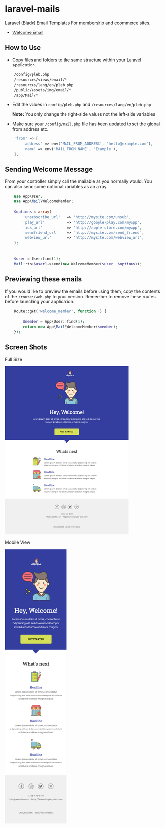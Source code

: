 # laravel-mails
Laravel (Blade) Email Templates For membership and ecommerce sites.

- [Welcome Email](#welcomeEmail)

## How to Use

* Copy files and folders to the same structure within your Laravel application.

```bash
    /config/pleb.php 
    /resources/views/email/*
    /resources/lang/en/pleb.php
    /public/assets/img/email/*
    /app/Mail/*
```

* Edit the values in ``` config/pleb.php ``` and ``` /resources/lang/en/pleb.php ``` 

    **Note:** You only change the right-side values not the left-side variables

* Make sure your ```/config/mail.php``` file has been updated to set the global from address etc.
```php
    'from' => [
        'address' => env('MAIL_FROM_ADDRESS', 'hello@example.com'),
        'name' => env('MAIL_FROM_NAME', 'Example'),
    ],
```

## Sending Welcome Message
From your controller simply call the mailable as you normally would. You can also send some optional
variables as an array.



```php
    use App\User;
    use App\Mail\WelcomeMember;

    $options = array(
        'unsubscribe_url'   => 'http://mysite.com/unsub',
        'play_url'          => 'http://google-play.com/myapp',
        'ios_url'           => 'http://apple-store.com/myapp',
        'sendfriend_url'    => 'http://mysite.com/send_friend',
        'webview_url'       => 'http://mysite.com/webview_url',
    );


    $user = User:find(1);
    Mail::to($user)->send(new WelcomeMember($user, $options));
```

## Previewing these emails
If you would like to preview the emails before using them, copy the contents of the 
```/routes/web.php``` to your version. Remember to remove these routes before launching your application.

```php
    Route::get('welcome_member', function () {
    
        $member = App\User::find(1);
        return new App\Mail\WelcomeMember($member);
    });
```

## Screen Shots

<a name="welcomeEmail"></a>
Full Size 

<img src="./pleb-Welcome-Message.png" width="400">

Mobile View

<img src="./pleb-Welcome-Message-mobile.png" width="200">



